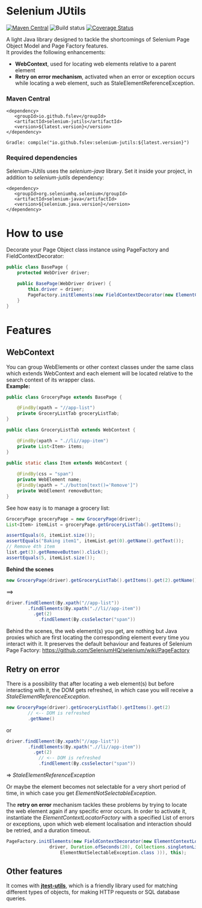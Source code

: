 # Selenium JUtils
[![Maven Central](https://img.shields.io/maven-central/v/io.github.fslev/selenium-jutils.svg?label=Maven%20Central)](https://search.maven.org/search?q=g:%22io.github.fslev%22%20AND%20a:%22selenium-jutils%22)
![Build status](https://github.com/fslev/selenium-jutils/workflows/Java%20CI%20with%20Maven/badge.svg?branch=main)
[![Coverage Status](https://coveralls.io/repos/github/fslev/selenium-jutils/badge.svg?branch=main)](https://coveralls.io/github/fslev/selenium-jutils?branch=main)

A light Java library designed to tackle the shortcomings of Selenium Page Object Model and Page Factory features.  
It provides the following enhancements:
- __WebContext__, used for locating web elements relative to a parent element  
- __Retry on error mechanism__, activated when an error or exception occurs while locating a web element, such as StaleElementReferenceException.  

### Maven Central
```
<dependency>
   <groupId>io.github.fslev</groupId>
   <artifactId>selenium-jutils</artifactId>
   <version>${latest.version}</version>
</dependency>

Gradle: compile("io.github.fslev:selenium-jutils:${latest.version}")
```  

### Required dependencies
Selenium-JUtils uses the _selenium-java_ library. Set it inside your project, in addition to _selenium-jutils_ dependency:  
```
<dependency>
   <groupId>org.seleniumhq.selenium</groupId>
   <artifactId>selenium-java</artifactId>
   <version>${selenium.java.version}</version>
</dependency>
```

# How to use
Decorate your Page Object class instance using PageFactory and FieldContextDecorator:  
```java
public class BasePage {
    protected WebDriver driver;

    public BasePage(WebDriver driver) {
        this.driver = driver;
        PageFactory.initElements(new FieldContextDecorator(new ElementContextLocatorFactory(driver)), this);
    }
}
```

# Features

## WebContext
You can group WebElements or other context classes under the same class which extends WebContext and each element will be located relative to the search context of its wrapper class.  
__Example:__

```java
public class GroceryPage extends BasePage {

    @FindBy(xpath = "//app-list")
    private GroceryListTab groceryListTab;
}

public class GroceryListTab extends WebContext {

    @FindBy(xpath = ".//li//app-item")
    private List<Item> items;
}

public static class Item extends WebContext {
    
    @FindBy(css = "span")
    private WebElement name;
    @FindBy(xpath = ".//button[text()='Remove']")
    private WebElement removeButton;
} 
```
See how easy is to manage a grocery list:
```java
GroceryPage groceryPage = new GroceryPage(driver);
List<Item> itemList = groceryPage.getGroceryListTab().getItems();

assertEquals(6, itemList.size());
assertEquals("Baking item1", itemList.get(0).getName().getText());
// Remove 4th item
list.get(3).getRemoveButton().click();
assertEquals(5, itemList.size());
```
__Behind the scenes__
```java
new GroceryPage(driver).getGroceryListTab().getItems().get(2).getName()
```
==>
```java
driver.findElement(By.xpath("//app-list"))
        .findElements(By.xpath(".//li//app-item"))
          .get(2)
            .findElement(By.cssSelector("span"))
```
Behind the scenes, the web element(s) you get, are nothing but Java proxies which are first locating the corresponding element every time you interact with it.
It preserves the default behaviour and features of Selenium Page Factory: https://github.com/SeleniumHQ/selenium/wiki/PageFactory

## Retry on error
There is a possibility that after locating a web element(s) but before interacting with it, the DOM gets refreshed, in which case you will receive a _StaleElementReferenceException_.  
```java
new GroceryPage(driver).getGroceryListTab().getItems().get(2)
        // <-- DOM is refreshed
        .getName()
```
or
```java
driver.findElement(By.xpath("//app-list"))
        .findElements(By.xpath(".//li//app-item"))
          .get(2)
            // <-- DOM is refreshed 
            .findElement(By.cssSelector("span"))
```
=> _StaleElementReferenceException_  

Or maybe the element becomes not selectable for a very short period of time, in which case you get _ElementNotSelectableException_.

The __retry on error__ mechanism tackles these problems by trying to locate the web element again if any specific error occurs.
In order to activate it, instantiate the _ElementContextLocatorFactory_ with a specified List of errors or exceptions, upon which web element localisation and interaction should be retried, and a duration timeout. 
```java
PageFactory.initElements(new FieldContextDecorator(new ElementContextLocatorFactory(
                driver, Duration.ofSeconds(20), Collections.singletonList(StaleElementReferenceException.class, 
                    ElementNotSelectableException.class ))), this);

```

## Other features
It comes with [**jtest-utils**](https://github.com/fslev/jtest-utils), which is a friendly library used for matching different types of objects, for making HTTP requests or SQL database queries.  

